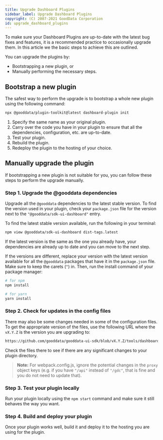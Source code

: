 ```yaml
---
title: Upgrade Dashboard Plugins
sidebar_label: Upgrade Dashboard Plugins
copyright: (C) 2007-2021 GoodData Corporation
id: upgrade_dashboard_plugins
---
```


To make sure your Dashboard Plugins are up-to-date with the latest bug fixes and features, it is a recommended practice
to occasionally upgrade them. In this article we the basic steps to achieve this are outlined.

You can upgrade the plugins by:
* Bootstrapping a new plugin, or 
* Manually performing the necessary steps.

## Bootstrap a new plugin

The safest way to perform the upgrade is to bootstrap a whole new plugin using the following command:

```bash
npx @gooddata/plugin-toolkit@latest dashboard-plugin init
```

1. Specify the same name as your original plugin.
2. Carry over the code you have in your plugin to ensure that all the dependencies, configuration, etc. are up-to-date.
3. Test your plugin.
4. Rebuild the plugin.
5. Redeploy the plugin to the hosting of your choice.

## Manually upgrade the plugin

If bootstrapping a new plugin is not suitable for you, you can follow these steps to perform the upgrade manually.

### Step 1. Upgrade the @gooddata dependencies

Upgrade all the `@gooddata` dependencies to the latest stable version.
To find the version used in your plugin, check your `package.json` file for the version next to the `"@gooddata/sdk-ui-dashboard"` entry.

To find the latest stable version available, run the following in your terminal:

```bash
npm view @gooddata/sdk-ui-dashboard dist-tags.latest
```

If the latest version is the same as the one you already have, your dependencies are already up to date and you can move to the next step.

If the versions are different, replace your version with the latest version available for all the `@gooddata` packages that have it in the `package.json` file.
Make sure to keep the carets (`^`) in. Then, run the install command of your package manager:

```bash
# for npm
npm install

# for yarn
yarn install
```

### Step 2. Check for updates in the config files

There may also be some changes needed in some of the configuration files. To get the appropriate version of the files, use the following URL where the `vX.Y.Z` is the version you are upgrading to:

```bash
https://github.com/gooddata/gooddata-ui-sdk/blob/vX.Y.Z/tools/dashboard-plugin-template
```

Check the files there to see if there are any significant changes to your plugin directory.
>**Note:** For webpack.config.js, ignore the potential changes in the `proxy` object keys (e.g. if you have `"/api"` instead of `"/gdc"`, that is fine and you do not need to update that).

### Step 3. Test your plugin locally

Run your plugin locally using the `npm start` command and make sure it still behaves the way you want.

### Step 4. Build and deploy your plugin

Once your plugin works well, build it and deploy it to the hosting you are using for the plugin.
